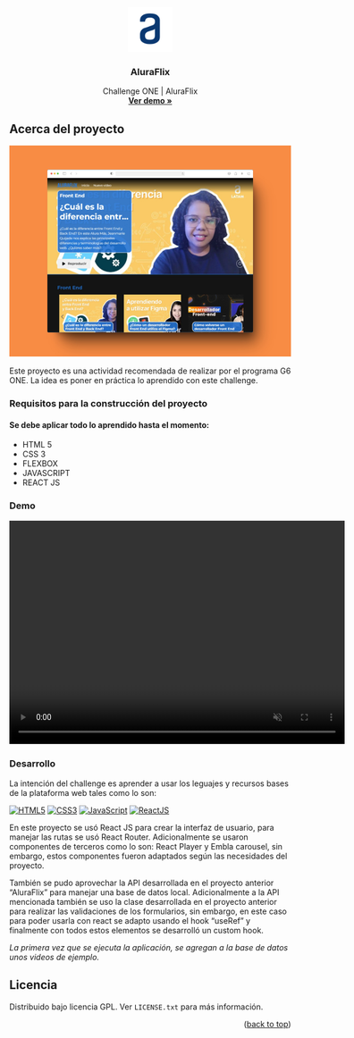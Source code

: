 <!-- PROJECT LOGO -->
<br />
<div id="encabezado" align="center">
    <img src="./public/img/logoalura.svg" alt="Logo" width="80" height="80">

  <h3 align="center">AluraFlix</h3>

  <p align="center">
    Challenge ONE | AluraFlix
    <br />
    <a href="https://alexanderpolanco.github.io/challenge-one-aluraflix/" target="_blank"><strong>Ver demo »</strong></a>
    <br />
  </p>
</div>

<!-- ABOUT THE PROJECT -->

## Acerca del proyecto

[![Vista desktop][product-screenshot-desktop]](https://alexanderpolanco.github.io/challenge-one-aluraflix/)

Este proyecto es una actividad recomendada de realizar por el programa G6 ONE. La idea es poner en práctica lo aprendido con este challenge.

### Requisitos para la construcción del proyecto

#### Se debe aplicar todo lo aprendido hasta el momento:

- HTML 5
- CSS 3
- FLEXBOX
- JAVASCRIPT
- REACT JS

### Demo

<center>
<video width="600" height="400" autoplay loop muted>
  <source src="./public/videos/video-1-aluraflix.mp4" type="video/mp4">
  Tu navegador no soporta el video HTML5.
</video>
</center>

### Desarrollo

La intención del challenge es aprender a usar los leguajes y recursos bases de la plataforma web tales como lo son:

[![HTML5][HTML5]][HTML5-url]
[![CSS3][CSS3]][CSS3-url]
[![JavaScript][JavaScript]][JavaScript-url]
[![ReactJS]][React-JS]

En este proyecto se usó React JS para crear la interfaz de usuario, para manejar las rutas se usó React Router. Adicionalmente se usaron componentes de terceros como lo son: React Player y Embla carousel, sin embargo, estos componentes fueron adaptados según las necesidades del proyecto.

También se pudo aprovechar la API desarrollada en el proyecto anterior “AluraFlix” para manejar una base de datos local. Adicionalmente a la API mencionada también se uso la clase desarrollada en el proyecto anterior para realizar las validaciones de los formularios, sin embargo, en este caso para poder usarla con react se adapto usando el hook “useRef” y finalmente con todos estos elementos se desarrolló un custom hook.

<i>La primera vez que se ejecuta la aplicación, se agregan a la base de datos unos videos de ejemplo.</i>

<!-- LICENSE -->

## Licencia

Distribuido bajo licencia GPL. Ver `LICENSE.txt` para más información.

<p align="right">(<a href="#encabezado">back to top</a>)</p>

<!-- MARKDOWN LINKS & IMAGES -->

[JavaScript]: https://img.shields.io/badge/javascript-grey?logo=javascript
[JavaScript-url]: https://developer.mozilla.org/es/docs/Web/JavaScript
[HTML5]: https://img.shields.io/badge/html5-blue?logo=html5
[HTML5-url]: https://developer.mozilla.org/es/docs/Glossary/HTML5
[CSS3]: https://img.shields.io/badge/css3-orange?logo=css3
[CSS3-url]: https://developer.mozilla.org/es/docs/Web/CSS
[product-screenshot-desktop]: ./public/img/shots_so_1.jpeg
[ReactJS]: https://img.shields.io/badge/-ReactJs-61DAFB?logo=react&logoColor=white&style=plastic
[React-JS]: https://es.react.dev/
